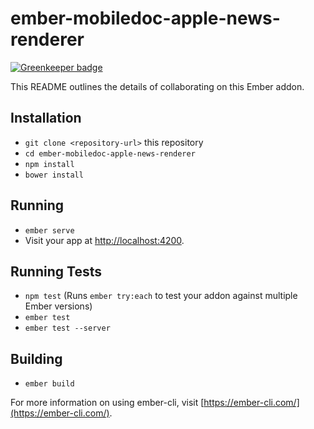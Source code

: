 # ember-mobiledoc-apple-news-renderer

[![Greenkeeper badge](https://badges.greenkeeper.io/bustlelabs/ember-mobiledoc-apple-news-renderer.svg?token=aecf7d452bb07d8b506cefac610e43a96e63d7724c35b17c882e20a799b2fb28)](https://greenkeeper.io/)

This README outlines the details of collaborating on this Ember addon.

## Installation

* `git clone <repository-url>` this repository
* `cd ember-mobiledoc-apple-news-renderer`
* `npm install`
* `bower install`

## Running

* `ember serve`
* Visit your app at [http://localhost:4200](http://localhost:4200).

## Running Tests

* `npm test` (Runs `ember try:each` to test your addon against multiple Ember versions)
* `ember test`
* `ember test --server`

## Building

* `ember build`

For more information on using ember-cli, visit [https://ember-cli.com/](https://ember-cli.com/).
